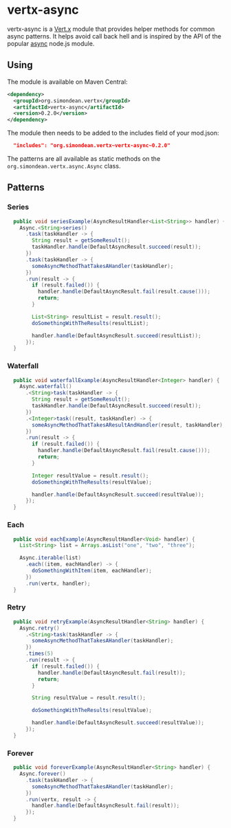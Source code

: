# vertx-async

vertx-async is a [Vert.x](http://vertx.io/) module that provides helper methods for common async patterns.
It helps avoid call back hell and is inspired by the API of the popular [async](https://www.npmjs.com/package/async)
node.js module.

## Using

The module is available on Maven Central:

``` xml
<dependency>
  <groupId>org.simondean.vertx</groupId>
  <artifactId>vertx-async</artifactId>
  <version>0.2.0</version>
</dependency>
```

The module then needs to be added to the includes field of your mod.json:

``` json
  "includes": "org.simondean.vertx~vertx-async~0.2.0"
```

The patterns are all available as static methods on the `org.simondean.vertx.async.Async` class.

## Patterns

### Series

``` java
  public void seriesExample(AsyncResultHandler<List<String>> handler) {
    Async.<String>series()
      .task(taskHandler -> {
        String result = getSomeResult();
        taskHandler.handle(DefaultAsyncResult.succeed(result));
      })
      .task(taskHandler -> {
        someAsyncMethodThatTakesAHandler(taskHandler);
      })
      .run(result -> {
        if (result.failed()) {
          handler.handle(DefaultAsyncResult.fail(result.cause()));
          return;
        }

        List<String> resultList = result.result();
        doSomethingWithTheResults(resultList);

        handler.handle(DefaultAsyncResult.succeed(resultList));
      });
  }
```

### Waterfall

``` java
  public void waterfallExample(AsyncResultHandler<Integer> handler) {
    Async.waterfall()
      .<String>task(taskHandler -> {
        String result = getSomeResult();
        taskHandler.handle(DefaultAsyncResult.succeed(result));
      })
      .<Integer>task((result, taskHandler) -> {
        someAsyncMethodThatTakesAResultAndHandler(result, taskHandler);
      })
      .run(result -> {
        if (result.failed()) {
          handler.handle(DefaultAsyncResult.fail(result.cause()));
          return;
        }

        Integer resultValue = result.result();
        doSomethingWithTheResults(resultValue);

        handler.handle(DefaultAsyncResult.succeed(resultValue));
      });
  }
```

### Each

``` java
  public void eachExample(AsyncResultHandler<Void> handler) {
    List<String> list = Arrays.asList("one", "two", "three");

    Async.iterable(list)
      .each((item, eachHandler) -> {
        doSomethingWithItem(item, eachHandler);
      })
      .run(vertx, handler);
  }
```

### Retry

``` java
  public void retryExample(AsyncResultHandler<String> handler) {
    Async.retry()
      .<String>task(taskHandler -> {
        someAsyncMethodThatTakesAHandler(taskHandler);
      })
      .times(5)
      .run(result -> {
        if (result.failed()) {
          handler.handle(DefaultAsyncResult.fail(result));
          return;
        }

        String resultValue = result.result();

        doSomethingWithTheResults(resultValue);

        handler.handle(DefaultAsyncResult.succeed(resultValue));
      });
  }
```

### Forever

``` java
  public void foreverExample(AsyncResultHandler<String> handler) {
    Async.forever()
      .task(taskHandler -> {
        someAsyncMethodThatTakesAHandler(taskHandler);
      })
      .run(vertx, result -> {
        handler.handle(DefaultAsyncResult.fail(result));
      });
  }
```
